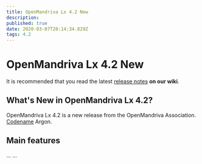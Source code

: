 ```yaml
---
title: OpenMandriva Lx 4.2 New
description: 
published: true
date: 2020-03-07T20:14:34.829Z
tags: 4.2
---
```


# OpenMandriva Lx 4.2 New

It is recommended that you read the latest [release notes](/releases/omlx42/notes) **on our wiki**.

## What's New in OpenMandriva Lx 4.2?
OpenMandriva Lx 4.2 is a new release from the OpenMandriva Association. [Codename](/releases/codename) Argon.

## Main features
...
...

